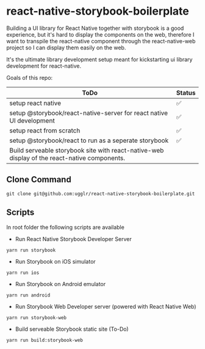 # react-native-storybook-boilerplate

Building a UI library for React Native together with storybook is a good experience, but it's hard to display the components on the web, therefore
I want to transpile the react-native component through the react-native-web project so I can display them easily on the web. 

It's the ultimate library development setup meant for kickstarting ui library development for react-native. 

Goals of this repo:

| ToDo| Status |
| --- | ----- |
| setup react native | ✅ |
| setup @storybook/react-native-server for react native UI development | ✅ |
| setup react from scratch | ✅ |
| setup @storybook/react to run as a seperate storybook | ✅ |
| Build serveable storybook site with react-native-web display of the react-native components. |  |

## Clone Command
```
git clone git@github.com:ugglr/react-native-storybook-boilerplate.git
```

## Scripts

In root folder the following scripts are available

- Run React Native Storybook Developer Server
```
yarn run storybook
```
- Run Storybook on iOS simulator
```
yarn run ios
```
- Run Storybook on Android emulator
```
yarn run android
```
- Run Storybook Web Developer server (powered with React Native Web)
```
yarn run storybook-web
```
- Build serveable Storybook static site (To-Do)
```
yarn run build:storybook-web
```

